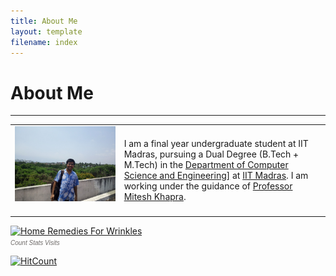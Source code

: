 ```yaml
---
title: About Me
layout: template
filename: index
---
```


# About Me


--------------------------

<table class="imgtable" border="0"><tr><td>
<img src="/images/ishu_cse.jpg" alt="Varun Gangal" />&nbsp;</td>
<td align="left">
  I am a final year undergraduate student at IIT Madras, pursuing a Dual Degree (B.Tech + M.Tech) in the <a href="http://www.cse.iitm.ac.in">Department of Computer Science and Engineering]</a> at <a href="http://www.iitm.ac.in">IIT Madras</a>. I am working under the guidance of <a href="http://www.cse.iitm.ac.in/~miteshk/">Professor Mitesh Khapra</a>.
</td></tr></table>

<!-- hitwebcounter Code START -->
<a href="http://www.hitwebcounter.com" target="_blank">
<img src="http://hitwebcounter.com/counter/counter.php?page=6801192&style=0025&nbdigits=6&type=page&initCount=0" title="Home Remedies For Wrinkles" Alt="Home Remedies For Wrinkles"   border="0" >
</a>                                        <br/>
                                        <!-- hitwebcounter.com --><a href="http://www.hitwebcounter.com" title="Count Stats Visits" 
                                        target="_blank" style="font-family: Arial, Helvetica, sans-serif; 
                                        font-size: 10px; color: #6E6A68; text-decoration: none ;"><em>Count Stats Visits                                        </em>
                                        </a>   

[![HitCount](http://hits.dwyl.io/ash567/ash567.github.io.svg)](http://hits.dwyl.io/ash567/ash567.github.io)
